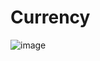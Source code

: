 # Currency
![image](https://user-images.githubusercontent.com/87518350/144650475-8d8d2f6d-9b7e-484f-ac31-bf348e624699.png)
